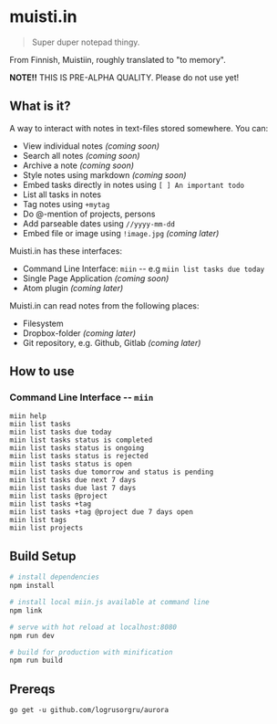# muisti.in

> Super duper notepad thingy.

From Finnish, Muistiin, roughly translated to "to memory".

**NOTE!!** THIS IS PRE-ALPHA QUALITY. Please do not use yet!

## What is it?

A way to interact with notes in text-files stored somewhere. You can:
 - View individual notes *(coming soon)*
 - Search all notes *(coming soon)*
 - Archive a note *(coming soon)*
 - Style notes using markdown *(coming soon)*
 - Embed tasks directly in notes using `[ ] An important todo`
 - List all tasks in notes
 - Tag notes using `+mytag`
 - Do @-mention of projects, persons
 - Add parseable dates using `//yyyy-mm-dd`
 - Embed file or image using `!image.jpg` *(coming later)*

Muisti.in has these interfaces:
 - Command Line Interface: `miin`
  -- e.g `miin list tasks due today`
 - Single Page Application *(coming soon)*
 - Atom plugin *(coming later)*

Muisti.in can read notes from the following places:
 - Filesystem
 - Dropbox-folder *(coming later)*
 - Git repository, e.g. Github, Gitlab *(coming later)*

## How to use
### Command Line Interface -- `miin`

```
miin help
miin list tasks
miin list tasks due today
miin list tasks status is completed
miin list tasks status is ongoing
miin list tasks status is rejected
miin list tasks status is open
miin list tasks due tomorrow and status is pending
miin list tasks due next 7 days
miin list tasks due last 7 days
miin list tasks @project
miin list tasks +tag
miin list tasks +tag @project due 7 days open
miin list tags
miin list projects
```

## Build Setup

``` bash
# install dependencies
npm install

# install local miin.js available at command line
npm link

# serve with hot reload at localhost:8080
npm run dev

# build for production with minification
npm run build
```

## Prereqs

```
go get -u github.com/logrusorgru/aurora
```